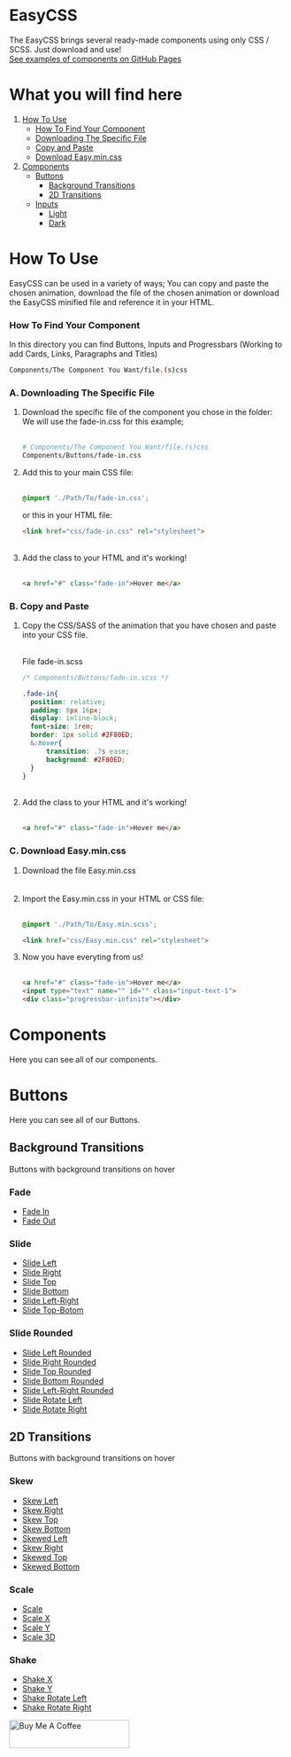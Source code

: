 # EasyCSS
The EasyCSS brings several ready-made components using only CSS / SCSS. Just download and use! <br>
[See examples of components on GitHub Pages](https://andraderafa72.github.io/frontend-kit)

# What you will find here

<ol>
  <li>
    <a href="#how-to-use">How To Use</a>
    <ul>
      <li><a href="#how-to-find">How To Find Your Component</a></li>
      <li><a href="#htu-a">Downloading The Specific File</a></li>
      <li><a href="#htu-b">Copy and Paste</a></li>
      <li><a href="#htu-c">Download Easy.min.css</a></li>
    </ul>
  </li>
  <li>
    <a href="#components">Components</a>
    <ul>
      <li>
        <a href="#buttons">Buttons</a>
        <ul>
          <li>
            <a href="#bg-transitions">Background Transitions</a>
          </li>
          <li>
            <a href="#2d-transitions">2D Transitions</a>
          </li>
        </ul>
      </li>
      <li>
        <a href="">Inputs</a>
        <ul>
          <li>
            <a href="">Light</a>
          </li>
          <li>
            <a href="">Dark</a>
          </li>
        </ul>
      </li>
    </ul>    
  </li>
</ol>

<div id="how-to-use" />

# How To Use 
EasyCSS can be used in a variety of ways; You can copy and paste the chosen animation, download the file of the chosen animation or download the EasyCSS minified file and reference it in your HTML.

<div id="how-to-find" />

### How To Find Your Component 
In this directory you can find Buttons, Inputs and Progressbars (Working to add Cards, Links, Paragraphs and Titles)

```bash
Components/The Component You Want/file.(s)css
```

<div id="htu-a" />

### A. Downloading The Specific File 

<ol>
<li>
  Download the specific file of the component you chose in the folder: <br>
   We will use the fade-in.css for this example; <br> <br>
  
  ```bash
  # Components/The Component You Want/file.(s)css
  Components/Buttons/fade-in.css
  ```  
  
  </li>

  <li>
  Add this to your main CSS file:
  <br> <br>
  
  ```css
  @import './Path/To/fade-in.css';
  ``` 
  
  or this in your HTML file:
  <br>
  
  ```html
  <link href="css/fade-in.css" rel="stylesheet">
  ``` 
  
  </li>

<br>
<li>
  Add the class to your HTML and it's working! <br> <br>

  ```html
  <a href="#" class="fade-in">Hover me</a>
  ```
  
</li>
</ol>

<div id="htu-b" />

### B. Copy and Paste 

 
<ol>
<li>Copy the CSS/SASS of the animation that you have chosen and paste into your CSS file.</li>
<br>

File fade-in.scss

```css
/* Components/Buttons/fade-in.scss */

.fade-in{
  position: relative;
  padding: 8px 16px;
  display: inline-block;
  font-size: 1rem;
  border: 1px solid #2F80ED;
  &:hover{
      transition: .7s ease;
      background: #2F80ED;
  }
}
```

<br>
<li>
  Add the class to your HTML and it's working! <br> <br>

  ```html
  <a href="#" class="fade-in">Hover me</a>
  ```
  
</li>
</ol>

<div id="htu-c" />

### C. Download Easy.min.css  


<ol>
  <li>Download the file Easy.min.css</li> <br> <br>
  <li>
    Import the Easy.min.css in your HTML or CSS file: <br> <br>
    
   ```css
   @import './Path/To/Easy.min.scss';
   ``` 
    
   ```html
   <link href="css/Easy.min.css" rel="stylesheet">
   ```
  
  </li>
  <li>
    Now you have everyting from us! <br> <br>
  
   ```html
   <a href="#" class="fade-in">Hover me</a>
   <input type="text" name="" id="" class="input-text-1">
   <div class="progressbar-infinite"></div>
   ```
   
  </li>
</ol>

<div id="components" />

# Components 
Here you can see all of our components.

<div id="buttons" />

# Buttons 
Here you can see all of our Buttons.

<div id="bg-transitions" />

## Background Transitions <br> 
Buttons with background transitions on hover
<nav style="list-style:none;">
  <h3>Fade</h3>
  <ul>
     <li><a href="">Fade In</a></li>
      <li><a href="">Fade Out</a></li>
    </ul>
  <h3>Slide</h3>
    <ul>
      <li><a href="">Slide Left</a></li>
      <li><a href="">Slide Right</a></li>
      <li><a href="">Slide Top</a></li>
      <li><a href="">Slide Bottom</a></li>
      <li><a href="">Slide Left-Right</a></li>
      <li><a href="">Slide Top-Botom</a></li>
    </ul>
  <h3>Slide Rounded</h3>
    <ul>
      <li><a href="">Slide Left Rounded</a></li>
      <li><a href="">Slide Right Rounded</a></li>
      <li><a href="">Slide Top Rounded</a></li>
      <li><a href="">Slide Bottom Rounded</a></li>
      <li><a href="">Slide Left-Right Rounded</a></li>
      <li><a href="">Slide Rotate Left</a></li>
      <li><a href="">Slide Rotate Right</a></li>
    </ul>
</nav>

<div id="2d-transitions" />

## 2D Transitions <br> 
Buttons with background transitions on hover
<nav style="list-style:none;">
  <h3>Skew</h3>
  <ul>
     <li><a href="">Skew Left</a></li>
     <li><a href="">Skew Right</a></li>
     <li><a href="">Skew Top</a></li>
     <li><a href="">Skew Bottom</a></li>
     <li><a href="">Skewed Left</a></li>
     <li><a href="">Skew Right</a></li>
     <li><a href="">Skewed Top</a></li>
     <li><a href="">Skewed Bottom</a></li>
    </ul>
  <h3>Scale</h3>
    <ul>
      <li><a href="">Scale</a></li>
      <li><a href="">Scale X</a></li>
      <li><a href="">Scale Y</a></li>
      <li><a href="">Scale 3D</a></li>
    </ul>
  <h3>Shake</h3>
    <ul>
      <li><a href="">Shake X</a></li>
      <li><a href="">Shake Y</a></li>
      <li><a href="">Shake Rotate Left</a></li>
      <li><a href="">Shake Rotate Right</a></li>
    </ul>
</nav>
  
<a href="https://www.buymeacoffee.com/andraderafa72" target="_blank"><img src="https://cdn.buymeacoffee.com/buttons/lato-blue.png" alt="Buy Me A Coffee" style="height: 51px !important;width: 217px !important;" width="217" height="51" ></a>
